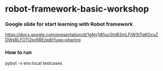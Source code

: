 # robot-framework-basic-workshop

### Google slide for start learning with Robot framework
https://docs.google.com/presentation/d/1gNy1j81ucGhiB3mLFjW3tTqKOcsZDWsRLFOTl2pr6RE/edit?usp=sharing

### How to run
pybot -v env:local testcases
